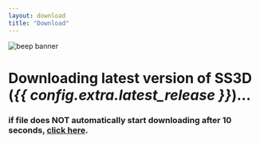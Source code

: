 ```yaml
---
layout: download
title: "Download"
---
```


<div class="container">
  <div>
    <picture class="logo">
      <img src="{{ config.extra.github_url }}-art/Artwork/Banners/ClassicBanners/BeepBanner.png" alt="beep banner">
    </picture>
  </div>
  <meta http-equiv="refresh" content="5; URL={{ config.extra.github_game_url }}/releases/download/{{ config.extra.latest_release }}/SS3D_{{ config.extra.latest_release }}.zip" />

  <h1>Downloading latest version of SS3D<br>(<strong><i>{{ config.extra.latest_release }}</i></strong>)...</h1>
  <h3>if file does NOT automatically start downloading after 10 seconds, <a href="{{ config.extra.github_game_url }}/releases/download/{{ config.extra.latest_release }}/SS3D_{{ config.extra.latest_release }}.zip">click here</a>.</h3>
</div>